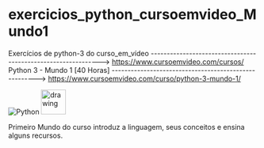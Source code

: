 # exercicios_python_cursoemvideo_Mundo1
Exercícios de python-3 do curso_em_vídeo -------------------------------------------------------------->  https://www.cursoemvideo.com/cursos/ 
Python 3 - Mundo 1 [40 Horas] ------------------------------------------------------>  https://www.cursoemvideo.com/curso/python-3-mundo-1/

![Python](https://img.shields.io/badge/Python-3776AB?style=flat-square&logo=Python&logoColor=white)
<img src="https://github.com/amandewatnitrr/amandewatnitrr/blob/main/imgs/python-5.svg" alt="drawing" width="50"/>

Primeiro Mundo do curso introduz a linguagem, seus conceitos e ensina alguns recursos.
